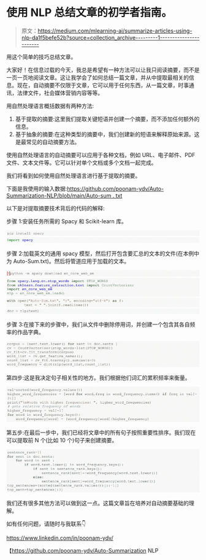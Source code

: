 # 使用 NLP 总结文章的初学者指南。

> 原文：<https://medium.com/mlearning-ai/summarize-articles-using-nlp-da1f5befe52b?source=collection_archive---------1----------------------->

用这个简单的技巧总结文章。

大家好！在信息过载的今天，我总是希望有一种方法可以让我只阅读摘要，而不是一页一页地阅读文章。这让我学会了如何总结一篇文章，并从中提取最相关的信息。现在，自动摘要不仅限于文章，它可以用于任何东西，从一篇文章，时事通讯，法律文件，社会媒体营销内容等等。

用自然处理语言概括数据有两种方法:

1.  基于提取的摘要:这里我们提取关键短语并创建一个摘要，而不添加任何额外的信息。
2.  基于抽象的摘要:在这种类型的摘要中，我们创建新的短语来解释原始来源。这是最常见的自动摘要方法。

使用自然处理语言的自动摘要可以应用于各种文档，例如 URL、电子邮件、PDF 文件、文本文件等。它可以针对单个文档或多个文档一起完成。

我们将看到如何使用自然处理语言进行基于提取的摘要。

下面是我使用的输入数据:[https://github.com/poonam-ydv/Auto-Summarization-NLP/blob/main/Auto-sum . txt](https://github.com/poonam-ydv/Auto-Summarization---NLP/blob/main/Auto-Sum.txt)

以下是对提取摘要技术背后的代码的解释:

步骤 1:安装任务所需的 Spacy 和 Scikit-learn 库。

![](img/fcaebce93191d27d5853e666bd3ab960.png)![](img/a9ef7ebb50725e2fb7690856132707aa.png)

步骤 2:加载英文的通用 spacy 模型，然后打开包含要汇总的文本的文件(在本例中为 Auto-Sum.txt)。然后将管道应用于加载的文本。

![](img/d2743296256ec3eb2f5d13ae2e57e54b.png)![](img/59819005fd1ebd2192e36b586ce1f391.png)![](img/d5e295fb854db6c36c2b369522997abe.png)![](img/14ca435eb25eba66d42affef361a8066.png)

步骤 3:在接下来的步骤中，我们从文件中删除停用词，并创建一个包含其各自频率的作品字典。

![](img/e40e707fab67f8a9ab2ae889097a4ae4.png)

第四步:这是我决定句子相关性的地方。我们根据他们词汇的累积频率来衡量。

![](img/14b018d2801ee47c583cc1a63e071f7d.png)

第五步:在最后一步中，我们已经将文章中的所有句子按照重要性排序。我们现在可以提取前 N 个(比如 10 个)句子来创建摘要。

![](img/4886ed14db69d8c15f1d2c3c7ee3284d.png)

我们还有很多其他方法可以做到这一点。这篇文章旨在培养对自动摘要基础的理解。

如有任何问题，请随时与我联系👇

https://www.linkedin.com/in/poonam-ydv/

【https://github.com/poonam-ydv/Auto-Summarization NLP